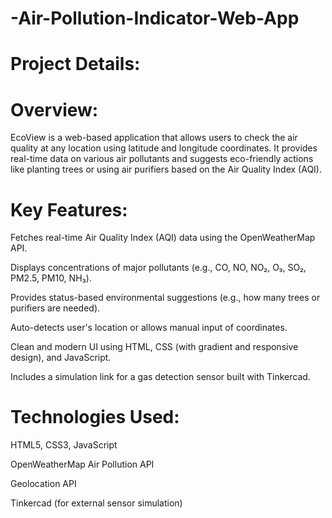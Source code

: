 # -Air-Pollution-Indicator-Web-App
# Project Details:
# Overview: 
EcoView is a web-based application that allows users to check the air quality at any location using latitude and longitude coordinates. It provides real-time data on various air pollutants and suggests eco-friendly actions like planting trees or using air purifiers based on the Air Quality Index (AQI).

# Key Features:

Fetches real-time Air Quality Index (AQI) data using the OpenWeatherMap API.

Displays concentrations of major pollutants (e.g., CO, NO, NO₂, O₃, SO₂, PM2.5, PM10, NH₃).

Provides status-based environmental suggestions (e.g., how many trees or purifiers are needed).

Auto-detects user's location or allows manual input of coordinates.

Clean and modern UI using HTML, CSS (with gradient and responsive design), and JavaScript.

Includes a simulation link for a gas detection sensor built with Tinkercad.

# Technologies Used:

HTML5, CSS3, JavaScript 

OpenWeatherMap Air Pollution API

Geolocation API

Tinkercad (for external sensor simulation)
